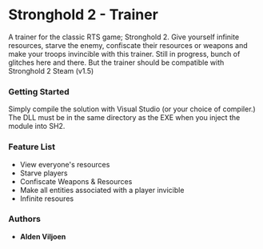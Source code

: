 # Stronghold 2 - Trainer
A trainer for the classic RTS game; Stronghold 2. Give yourself infinite resources, starve the enemy, confiscate their resources or weapons and make your troops invincible with this trainer.
Still in progress, bunch of glitches here and there. But the trainer should be compatible with Stronghold 2 Steam (v1.5)

### Getting Started
Simply compile the solution with Visual Studio (or your choice of compiler.)
The DLL must be in the same directory as the EXE when you inject the module into SH2.

### Feature List
* View everyone's resources
* Starve players
* Confiscate Weapons & Resources
* Make all entities associated with a player invicible
* Infinite resoures

### Authors
* **Alden Viljoen**